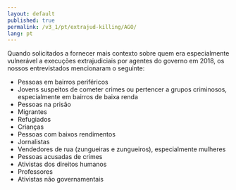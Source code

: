 ```yaml
---
layout: default
published: true
permalink: /v3_1/pt/extrajud-killing/AGO/
lang: pt
---
```


Quando solicitados a fornecer mais contexto sobre quem era especialmente vulnerável a execuções extrajudiciais por agentes do governo em 2018, os nossos entrevistados mencionaram o seguinte:
-	Pessoas em bairros periféricos
-	Jovens suspeitos de cometer crimes ou pertencer a grupos criminosos, especialmente em bairros de baixa renda
-	Pessoas na prisão
-	Migrantes
-	Refugiados
-	Crianças
-	Pessoas com baixos rendimentos
-	Jornalistas
-	Vendedores de rua (zungueiras e zungueiros), especialmente mulheres
-	Pessoas acusadas de crimes
-	Ativistas dos direitos humanos
-	Professores
-	Ativistas não governamentais
